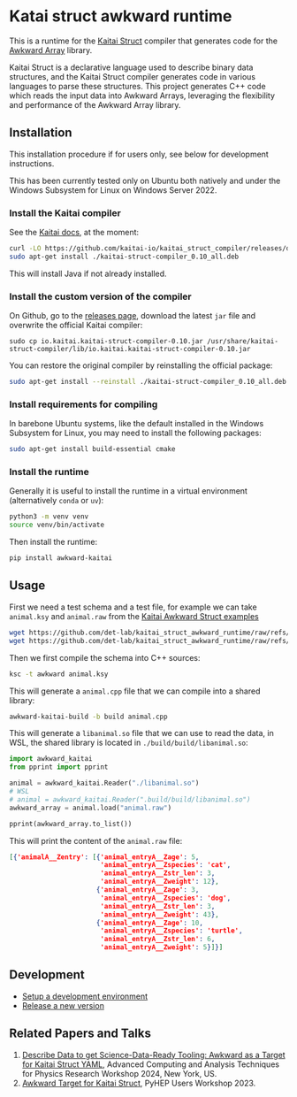 # Katai struct awkward runtime

This is a runtime for the [Kaitai Struct](https://kaitai.io/) compiler that generates code for the [Awkward Array](https://awkward-array.org/) library.

Kaitai Struct is a declarative language used to describe binary data structures, and the Kaitai Struct compiler generates code in various languages to parse these structures. This project generates C++ code which reads the input data into Awkward Arrays, leveraging the flexibility and performance of the Awkward Array library.

## Installation

This installation procedure if for users only, see below for development instructions.

This has been currently tested only on Ubuntu both natively and under the Windows Subsystem for Linux on Windows Server 2022.

### Install the Kaitai compiler

See the [Kaitai docs](https://kaitai.io/#download), at the moment:

```bash
curl -LO https://github.com/kaitai-io/kaitai_struct_compiler/releases/download/0.10/kaitai-struct-compiler_0.10_all.deb
sudo apt-get install ./kaitai-struct-compiler_0.10_all.deb
```

This will install Java if not already installed.

### Install the custom version of the compiler

On Github, go to the [releases page](https://github.com/det-lab/kaitai_struct_awkward_runtime/releases), download the latest `jar` file and overwrite the official Kaitai compiler:

    sudo cp io.kaitai.kaitai-struct-compiler-0.10.jar /usr/share/kaitai-struct-compiler/lib/io.kaitai.kaitai-struct-compiler-0.10.jar

You can restore the original compiler by reinstalling the official package:
```bash
sudo apt-get install --reinstall ./kaitai-struct-compiler_0.10_all.deb
```

### Install requirements for compiling

In barebone Ubuntu systems, like the default installed in the Windows Subsystem for Linux, you may need to install the following packages:

```bash
sudo apt-get install build-essential cmake
```

### Install the runtime

Generally it is useful to install the runtime in a virtual environment (alternatively `conda` or `uv`):

```bash
python3 -m venv venv
source venv/bin/activate
```

Then install the runtime:
```bash
pip install awkward-kaitai
```

## Usage

First we need a test schema and a test file, for example we can take `animal.ksy` and `animal.raw` from the [Kaitai Awkward Struct examples](https://github.com/det-lab/kaitai_struct_awkward_runtime/tree/main/example_data)

```bash
wget https://github.com/det-lab/kaitai_struct_awkward_runtime/raw/refs/heads/main/example_data/schemas/animal.ksy
wget https://github.com/det-lab/kaitai_struct_awkward_runtime/raw/refs/heads/main/example_data/data/animal.raw
```

Then we first compile the schema into C++ sources:

```bash
ksc -t awkward animal.ksy
```

This will generate a `animal.cpp` file that we can compile into a shared library:

```bash
awkward-kaitai-build -b build animal.cpp
```

This will generate a `libanimal.so` file that we can use to read the data, in WSL, the shared library is located in `./build/build/libanimal.so`:

```python
import awkward_kaitai
from pprint import pprint

animal = awkward_kaitai.Reader("./libanimal.so")
# WSL
# animal = awkward_kaitai.Reader(".build/build/libanimal.so")
awkward_array = animal.load("animal.raw")

pprint(awkward_array.to_list())
```

This will print the content of the `animal.raw` file:

```json
[{'animalA__Zentry': [{'animal_entryA__Zage': 5,
                       'animal_entryA__Zspecies': 'cat',
                       'animal_entryA__Zstr_len': 3,
                       'animal_entryA__Zweight': 12},
                      {'animal_entryA__Zage': 3,
                       'animal_entryA__Zspecies': 'dog',
                       'animal_entryA__Zstr_len': 3,
                       'animal_entryA__Zweight': 43},
                      {'animal_entryA__Zage': 10,
                       'animal_entryA__Zspecies': 'turtle',
                       'animal_entryA__Zstr_len': 6,
                       'animal_entryA__Zweight': 5}]}]
```

## Development

* [Setup a development environment](./development.md)
* [Release a new version](./release.md)

## Related Papers and Talks
1. [Describe Data to get Science-Data-Ready Tooling: Awkward as a Target for Kaitai Struct YAML](https://indico.cern.ch/event/1330797/contributions/5796564/), Advanced Computing and Analysis Techniques for Physics Research Workshop 2024, New York, US.
2. [Awkward Target for Kaitai Struct](https://indico.cern.ch/event/1252095/contributions/5592420/), PyHEP Users Workshop 2023.